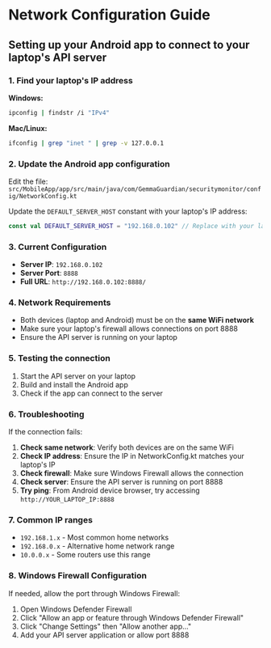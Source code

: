 # Network Configuration Guide

## Setting up your Android app to connect to your laptop's API server

### 1. Find your laptop's IP address

**Windows:**
```bash
ipconfig | findstr /i "IPv4"
```

**Mac/Linux:**
```bash
ifconfig | grep "inet " | grep -v 127.0.0.1
```

### 2. Update the Android app configuration

Edit the file: `src/MobileApp/app/src/main/java/com/GemmaGuardian/securitymonitor/config/NetworkConfig.kt`

Update the `DEFAULT_SERVER_HOST` constant with your laptop's IP address:

```kotlin
const val DEFAULT_SERVER_HOST = "192.168.0.102" // Replace with your laptop's IP
```

### 3. Current Configuration

- **Server IP**: `192.168.0.102`
- **Server Port**: `8888`
- **Full URL**: `http://192.168.0.102:8888/`

### 4. Network Requirements

- Both devices (laptop and Android) must be on the **same WiFi network**
- Make sure your laptop's firewall allows connections on port 8888
- Ensure the API server is running on your laptop

### 5. Testing the connection

1. Start the API server on your laptop
2. Build and install the Android app
3. Check if the app can connect to the server

### 6. Troubleshooting

If the connection fails:

1. **Check same network**: Verify both devices are on the same WiFi
2. **Check IP address**: Ensure the IP in NetworkConfig.kt matches your laptop's IP
3. **Check firewall**: Make sure Windows Firewall allows the connection
4. **Check server**: Ensure the API server is running on port 8888
5. **Try ping**: From Android device browser, try accessing `http://YOUR_LAPTOP_IP:8888`

### 7. Common IP ranges

- `192.168.1.x` - Most common home networks
- `192.168.0.x` - Alternative home network range  
- `10.0.0.x` - Some routers use this range

### 8. Windows Firewall Configuration

If needed, allow the port through Windows Firewall:

1. Open Windows Defender Firewall
2. Click "Allow an app or feature through Windows Defender Firewall"
3. Click "Change Settings" then "Allow another app..."
4. Add your API server application or allow port 8888
